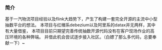 ### 简介
基于一汽物流项目经验以及flink大趋势下，产生了构建一套完全开源的主流中小型抽数平台的想法。
本项目与红帽系debezium以及阿里系的datax并无两样，其中有大量借鉴，
本项目目前只期望完善传统抽数开源代码没有在客户现场作业的高压环境的各种弊端。
并借此机会尝试逐步接入社区。（白嫖了那么多代码，总要奉献一下）~
